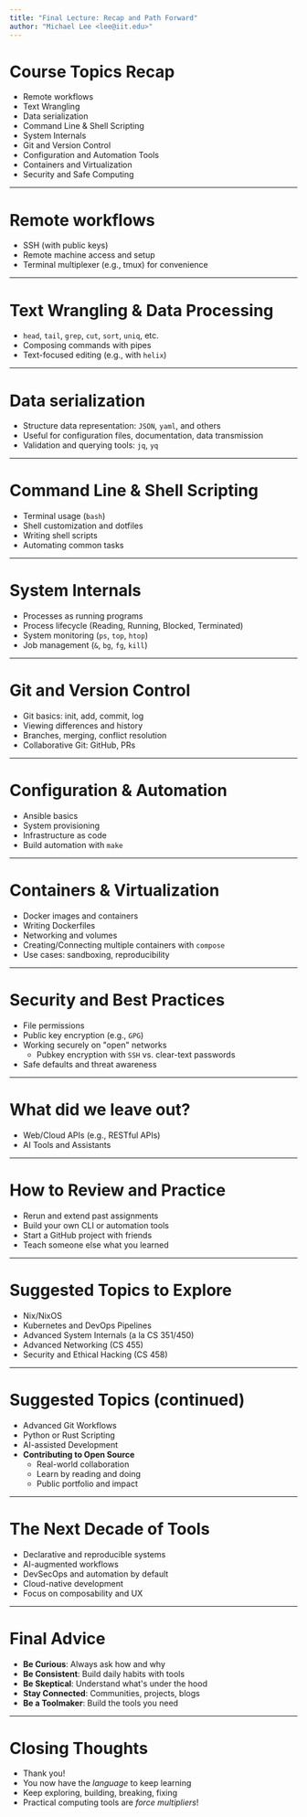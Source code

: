 ```yaml
---
title: "Final Lecture: Recap and Path Forward"
author: "Michael Lee <lee@iit.edu>"
---
```


# Course Topics Recap

- Remote workflows
- Text Wrangling
- Data serialization
- Command Line & Shell Scripting
- System Internals
- Git and Version Control
- Configuration and Automation Tools
- Containers and Virtualization
- Security and Safe Computing

---

# Remote workflows

- SSH (with public keys)
- Remote machine access and setup
- Terminal multiplexer (e.g., tmux) for convenience

---

# Text Wrangling & Data Processing

- `head`, `tail`, `grep`, `cut`, `sort`, `uniq`, etc.
- Composing commands with pipes
- Text-focused editing (e.g., with `helix`)

---

# Data serialization

- Structure data representation: `JSON`, `yaml`, and others
- Useful for configuration files, documentation, data transmission
- Validation and querying tools: `jq`, `yq`

---

# Command Line & Shell Scripting

- Terminal usage (`bash`)
- Shell customization and dotfiles
- Writing shell scripts
- Automating common tasks

---

# System Internals

- Processes as running programs
- Process lifecycle (Reading, Running, Blocked, Terminated)
- System monitoring (`ps`, `top`, `htop`)
- Job management (`&`, `bg`, `fg`, `kill`)

---

# Git and Version Control

- Git basics: init, add, commit, log
- Viewing differences and history
- Branches, merging, conflict resolution
- Collaborative Git: GitHub, PRs

---

# Configuration & Automation

- Ansible basics
- System provisioning
- Infrastructure as code
- Build automation with `make`

---

# Containers & Virtualization

- Docker images and containers
- Writing Dockerfiles
- Networking and volumes
- Creating/Connecting multiple containers with `compose`
- Use cases: sandboxing, reproducibility

---

# Security and Best Practices

- File permissions
- Public key encryption (e.g., `GPG`)
- Working securely on "open" networks
  - Pubkey encryption with `SSH` vs. clear-text passwords
- Safe defaults and threat awareness

---

# What did we leave out?

- Web/Cloud APIs (e.g., RESTful APIs)
- AI Tools and Assistants

---

# How to Review and Practice

- Rerun and extend past assignments
- Build your own CLI or automation tools
- Start a GitHub project with friends
- Teach someone else what you learned

---

# Suggested Topics to Explore

- Nix/NixOS
- Kubernetes and DevOps Pipelines
- Advanced System Internals (a la CS 351/450)
- Advanced Networking (CS 455)
- Security and Ethical Hacking (CS 458)

---

# Suggested Topics (continued)

- Advanced Git Workflows
- Python or Rust Scripting
- AI-assisted Development
- **Contributing to Open Source**
  - Real-world collaboration
  - Learn by reading and doing
  - Public portfolio and impact

---

# The Next Decade of Tools

- Declarative and reproducible systems
- AI-augmented workflows
- DevSecOps and automation by default
- Cloud-native development
- Focus on composability and UX

---

# Final Advice

- **Be Curious**: Always ask how and why
- **Be Consistent**: Build daily habits with tools
- **Be Skeptical**: Understand what's under the hood
- **Stay Connected**: Communities, projects, blogs
- **Be a Toolmaker**: Build the tools you need

---

# Closing Thoughts

- Thank you!
- You now have the *language* to keep learning
- Keep exploring, building, breaking, fixing
- Practical computing tools are *force multipliers*!
